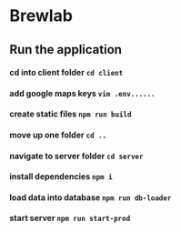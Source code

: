 # Brewlab

## Run the application

#### cd into client folder `cd client`
#### add google maps keys `vim .env......`
#### create static files `npm run build`
#### move up one folder `cd ..`
#### navigate to server folder `cd server`
#### install dependencies `npm i`
#### load data into database `npm run db-loader`
#### start server `npm run start-prod`
